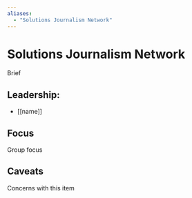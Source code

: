 ```yaml
---
aliases:
  - "Solutions Journalism Network"
---
```

# Solutions Journalism Network

Brief

## Leadership:

- [[name]]

## Focus

Group focus

## Caveats 

Concerns with this item